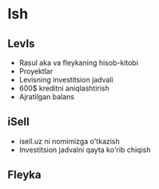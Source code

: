 # Ish

## LevIs

- Rasul aka va fleykaning hisob-kitobi
- Proyektlar
- Levisning investitsion jadvali
- 600$ kreditni aniqlashtirish
- Ajratilgan balans

## iSell
- isell.uz ni nomimizga o'tkazish
- Investitsion jadvalni qayta ko'rib chiqish

## Fleyka
